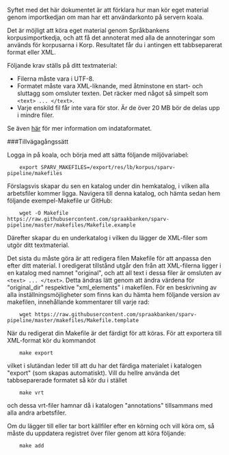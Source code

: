 <!--##Körning av eget material på koala-->
Syftet med det här dokumentet är att förklara hur man kör eget material genom
importkedjan om man har ett användarkonto på servern koala.

Det är möjligt att köra eget material genom Språkbankens korpusimportkedja, och
att få det annoterat med alla de annoteringar som används för korpusarna i Korp.
Resultatet får du i antingen ett tabbseparerat format eller XML.

Följande krav ställs på ditt textmaterial:

* Filerna måste vara i UTF-8.
* Formatet måste vara XML-liknande, med åtminstone en start- och sluttagg som
omsluter texten. Det räcker med något så simpelt som `<text> ... </text>`.
* Varje enskild fil får inte vara för stor. Är de över 20 MB bör de delas upp
i mindre filer.

Se även [här](https://spraakbanken.gu.se/en/tools/sparv/pipeline/import-format)
för mer information om indataformatet.

###Tillvägagångssätt

Logga in på koala, och börja med att sätta följande miljövariabel:

        export SPARV_MAKEFILES=/export/res/lb/korpus/sparv-pipeline/makefiles

Förslagsvis skapar du sen en katalog under din hemkatalog, i vilken alla
arbetsfiler kommer ligga. Navigera till denna katalog, och hämta sedan hem följande
exempel-Makefile ur GitHub:

        wget -O Makefile https://raw.githubusercontent.com/spraakbanken/sparv-pipeline/master/makefiles/Makefile.example

Därefter skapar du en underkatalog i vilken du lägger de XML-filer som utgör
ditt textmaterial.

Det sista du måste göra är att redigera filen Makefile för att anpassa den efter ditt
material. I oredigerat tillstånd utgår den från att XML-filerna ligger i en
katalog med namnet "original", och att all text i dessa filer är omsluten av
`<text> ... </text>`. Detta ändras lätt genom att ändra värdena för "original\_dir"
respektive "xml\_elements" i makefilen.
För en beskrivning av alla inställningsmöjligheter som finns kan du hämta hem
följande version av makefilen, innehållande kommentarer till varje rad:

        wget https://raw.githubusercontent.com/spraakbanken/sparv-pipeline/master/makefiles/Makefile.template

När du redigerat din Makefile är det färdigt för att köras. För att exportera
till XML-format kör du kommandot

        make export

vilket i slutändan leder till att du har det färdiga materialet i katalogen "export" (som skapas automatiskt).
Vill du hellre använda det tabbseparerade formatet så kör du i stället

        make vrt

och dessa vrt-filer hamnar då i katalogen "annotations" tillsammans med alla
andra arbetsfiler.

Om du lägger till eller tar bort källfiler efter en körning och vill köra om,
så måste du uppdatera registret över filer genom att köra följande:

        make add
